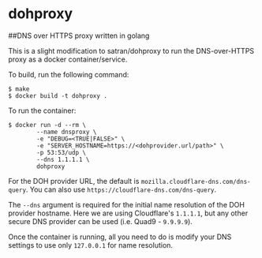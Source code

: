 # dohproxy

##DNS over HTTPS proxy written in golang

This is a slight modification to satran/dohproxy to run the DNS-over-HTTPS proxy as a docker container/service.

To build, run the following command:
```
$ make
$ docker build -t dohproxy .
```

To run the container:
```
$ docker run -d --rm \
        --name dnsproxy \
        -e "DEBUG=<TRUE|FALSE>" \
        -e "SERVER_HOSTNAME=https://<dohprovider.url/path>" \
        -p 53:53/udp \
        --dns 1.1.1.1 \
        dohproxy
```

For the DOH provider URL, the default is `mozilla.cloudflare-dns.com/dns-query`. You can also use `https://cloudflare-dns.com/dns-query`.

The `--dns` argument is required for the initial name resolution of the DOH provider hostname. Here we are using Cloudflare's `1.1.1.1`, but any other secure DNS provider can be used (i.e. Quad9 - `9.9.9.9`).

Once the container is running, all you need to do is modify your DNS settings to use only `127.0.0.1` for name resolution.
